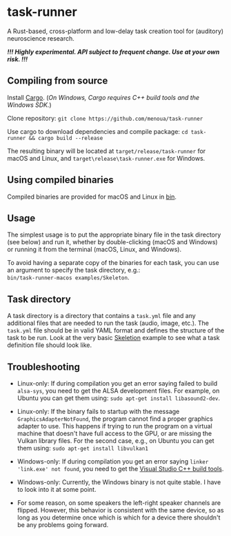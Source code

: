 # task-runner

A Rust-based, cross-platform and low-delay task creation tool for (auditory) neuroscience research.

***!!! Highly experimental. API subject to frequent change. Use at your own risk. !!!***

## Compiling from source

Install [Cargo](https://doc.rust-lang.org/cargo/getting-started/installation.html). (*On Windows, Cargo requires C++ build tools and the Windows SDK.*)

Clone repository: `git clone https://github.com/menoua/task-runner`

Use cargo to download dependencies and compile package: `cd task-runner && cargo build --release`

The resulting binary will be located at `target/release/task-runner` for macOS and Linux, and `target\release\task-runner.exe` for Windows.

## Using compiled binaries

Compiled binaries are provided for macOS and Linux in [bin](https://github.com/menoua/task-runner/tree/main/bin).

## Usage

The simplest usage is to put the appropriate binary file in the task directory (see below) and run it, whether by double-clicking (macOS and Windows) or running it from the terminal (macOS, Linux, and Windows).

To avoid having a separate copy of the binaries for each task, you can use an argument to specify the task directory, e.g.:<br/>
`bin/task-runner-macos examples/Skeleton`.

## Task directory

A task directory is a directory that contains a `task.yml` file and any additional files that are needed to run the task (audio, image, etc.). The `task.yml` file should be in valid YAML format and defines the structure of the task to be run. Look at the very basic [Skeletion](https://github.com/menoua/task-runner/tree/main/examples/Skeleton) example to see what a task definition file should look like.

## Troubleshooting

* Linux-only: If during compilation you get an error saying failed to build `alsa-sys`, you need to get the ALSA development files. For example, on Ubuntu you can get them using: `sudo apt-get install libasound2-dev`.

* Linux-only: If the binary fails to startup with the message `GraphicsAdapterNotFound`, the program cannot find a proper graphics adapter to use. This happens if trying to run the program on a virtual machine that doesn't have full access to the GPU, or are missing the Vulkan library files. For the second case, e.g., on Ubuntu you can get them using: `sudo apt-get install libvulkan1`

* Windows-only: If during compilation you get an error saying `linker 'link.exe' not found`, you need to get the [Visual Studio C++ build tools](https://visualstudio.microsoft.com/visual-cpp-build-tools/).

* Windows-only: Currently, the Windows binary is not quite stable. I have to look into it at some point.

* For some reason, on some speakers the left-right speaker channels are flipped. However, this behavior is consistent with the same device, so as long as you determine once which is which for a device there shouldn't be any problems going forward.
